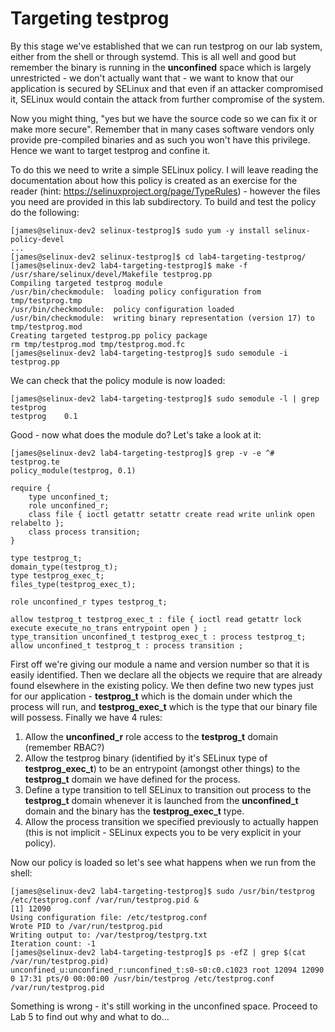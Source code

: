 # Targeting testprog

By this stage we've established that we can run testprog on our lab system, either from the shell or through systemd. This is all well and good but remember the binary is running in the **unconfined** space which is largely unrestricted - we don't actually want that - we want to know that our application is secured by SELinux and that even if an attacker compromised it, SELinux would contain the attack from further compromise of the system.

Now you might thing, "yes but we have the source code so we can fix it or make more secure". Remember that in many cases software vendors only provide pre-compiled binaries and as such you won't have this privilege. Hence we want to target testprog and confine it.

To do this we need to write a simple SELinux policy. I will leave reading the documentation about how this policy is created as an exercise for the reader (hint: https://selinuxproject.org/page/TypeRules) - however the files you need are provided in this lab subdirectory. To build and test the policy do the following:

```
[james@selinux-dev2 selinux-testprog]$ sudo yum -y install selinux-policy-devel
...
[james@selinux-dev2 selinux-testprog]$ cd lab4-targeting-testprog/
[james@selinux-dev2 lab4-targeting-testprog]$ make -f /usr/share/selinux/devel/Makefile testprog.pp
Compiling targeted testprog module
/usr/bin/checkmodule:  loading policy configuration from tmp/testprog.tmp
/usr/bin/checkmodule:  policy configuration loaded
/usr/bin/checkmodule:  writing binary representation (version 17) to tmp/testprog.mod
Creating targeted testprog.pp policy package
rm tmp/testprog.mod tmp/testprog.mod.fc
[james@selinux-dev2 lab4-targeting-testprog]$ sudo semodule -i testprog.pp
```

We can check that the policy module is now loaded:

```
[james@selinux-dev2 lab4-targeting-testprog]$ sudo semodule -l | grep testprog
testprog	0.1
```

Good - now what does the module do? Let's take a look at it:

```
[james@selinux-dev2 lab4-targeting-testprog]$ grep -v -e ^# testprog.te
policy_module(testprog, 0.1)

require {
	type unconfined_t;
	role unconfined_r;
	class file { ioctl getattr setattr create read write unlink open relabelto };
	class process transition;
}

type testprog_t;
domain_type(testprog_t);
type testprog_exec_t;
files_type(testprog_exec_t);

role unconfined_r types testprog_t;

allow testprog_t testprog_exec_t : file { ioctl read getattr lock execute execute_no_trans entrypoint open } ;
type_transition unconfined_t testprog_exec_t : process testprog_t;
allow unconfined_t testprog_t : process transition ;
```

First off we're giving our module a name and version number so that it is easily identified. Then we declare all the objects we require that are already found elsewhere in the existing policy. We then define two new types just for our application - **testprog_t** which is the domain under which the process will run, and **testprog_exec_t** which is the type that our binary file will possess. Finally we have 4 rules:

1. Allow the **unconfined_r** role access to the **testprog_t** domain (remember RBAC?)
2. Allow the testprog binary (identified by it's SELinux type of **testprog_exec_t**) to be an entrypoint (amongst other things) to the **testprog_t** domain we have defined for the process.
3. Define a type transition to tell SELinux to transition out process to the **testprog_t** domain whenever it is launched from the **unconfined_t** domain and the binary has the **testprog_exec_t** type.
4. Allow the process transition we specified previously to actually happen (this is not implicit - SELinux expects you to be very explicit in your policy).

Now our policy is loaded so let's see what happens when we run from the shell:

```
[james@selinux-dev2 lab4-targeting-testprog]$ sudo /usr/bin/testprog /etc/testprog.conf /var/run/testprog.pid &
[1] 12090
Using configuration file: /etc/testprog.conf
Wrote PID to /var/run/testprog.pid
Writing output to: /var/testprog/testprg.txt
Iteration count: -1
[james@selinux-dev2 lab4-targeting-testprog]$ ps -efZ | grep $(cat /var/run/testprog.pid)
unconfined_u:unconfined_r:unconfined_t:s0-s0:c0.c1023 root 12094 12090  0 17:31 pts/0 00:00:00 /usr/bin/testprog /etc/testprog.conf /var/run/testprog.pid
```

Something is wrong - it's still working in the unconfined space. Proceed to Lab 5 to find out why and what to do...


